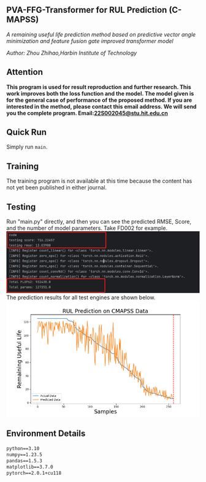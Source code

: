 ## PVA-FFG-Transformer for RUL Prediction (C-MAPSS)
_A remaining useful life prediction method based on predictive vector angle minimization and feature fusion gate improved transformer model_

_Author: Zhou Zhihao,Harbin Institute of Technology_

## Attention
**This program is used for result reproduction and further research.
This work improves both the loss function and the model. The model given is for the general case of performance of the proposed method. 
If you are interested in the method, please contact this email address. We will send you the complete program. 
Email:22S002045@stu.hit.edu.cn**

## Quick Run
Simply run `main`. 

## Training
The training program is not available at this time because the content has not yet been published in either journal.

## Testing
Run "main.py" directly, and then you can see the predicted RMSE, Score, and the number of model parameters.
Take FD002 for example.
![FD002_index.png](FD002_index.png)
The prediction results for all test engines are shown below.
![FD002_results.png](FD002_results.png)

## Environment Details
```
python==3.10
numpy==1.23.5
pandas==1.5.3
matplotlib==3.7.0
pytorch==2.0.1+cu118
```